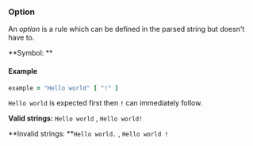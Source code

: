 ### Option

An _option_ is a rule which can be defined in the parsed string but doesn't have to. 

**Symbol: **



#### Example

```ruby
example = "Hello world" [ "!" ]
```

`Hello world` is expected first then `!` can immediately follow.

**Valid strings:** `Hello world` , `Hello world!` 

**Invalid strings: **`Hello world.` , `Hello world !`

